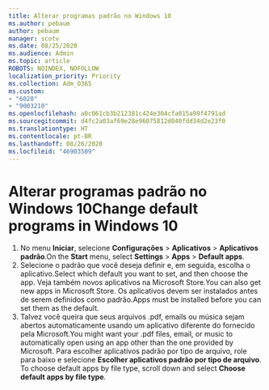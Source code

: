 ```yaml
---
title: Alterar programas padrão no Windows 10
ms.author: pebaum
author: pebaum
manager: scotv
ms.date: 08/25/2020
ms.audience: Admin
ms.topic: article
ROBOTS: NOINDEX, NOFOLLOW
localization_priority: Priority
ms.collection: Adm_O365
ms.custom:
- "6020"
- "9003210"
ms.openlocfilehash: a0c061cb3b212381c424e304cfa015a99f4791ad
ms.sourcegitcommit: d4fc2a03af69e28e96075812d040fdd34d2e23f0
ms.translationtype: HT
ms.contentlocale: pt-BR
ms.lasthandoff: 08/26/2020
ms.locfileid: "46903509"
---
```

# <a name="change-default-programs-in-windows-10"></a><span data-ttu-id="c709f-102">Alterar programas padrão no Windows 10</span><span class="sxs-lookup"><span data-stu-id="c709f-102">Change default programs in Windows 10</span></span>

1. <span data-ttu-id="c709f-103">No menu **Iniciar**, selecione **Configurações** > **Aplicativos** > **Aplicativos padrão**.</span><span class="sxs-lookup"><span data-stu-id="c709f-103">On the  **Start**  menu, select **Settings** > **Apps** > **Default apps**.</span></span>
2. <span data-ttu-id="c709f-104">Selecione o padrão que você deseja definir e, em seguida, escolha o aplicativo.</span><span class="sxs-lookup"><span data-stu-id="c709f-104">Select which default you want to set, and then choose the app.</span></span> <span data-ttu-id="c709f-105">Veja também novos aplicativos na Microsoft Store.</span><span class="sxs-lookup"><span data-stu-id="c709f-105">You can also get new apps in Microsoft Store.</span></span> <span data-ttu-id="c709f-106">Os aplicativos devem ser instalados antes de serem definidos como padrão.</span><span class="sxs-lookup"><span data-stu-id="c709f-106">Apps must be installed before you can set them as the default.</span></span>
3. <span data-ttu-id="c709f-107">Talvez você queira que seus arquivos .pdf, emails ou música sejam abertos automaticamente usando um aplicativo diferente do fornecido pela Microsoft.</span><span class="sxs-lookup"><span data-stu-id="c709f-107">You might want your .pdf files, email, or music to automatically open using an app other than the one provided by Microsoft.</span></span> <span data-ttu-id="c709f-108">Para escolher aplicativos padrão por tipo de arquivo, role para baixo e selecione **Escolher aplicativos padrão por tipo de arquivo**. </span><span class="sxs-lookup"><span data-stu-id="c709f-108">To choose default apps by file type, scroll down and select  **Choose default apps by file type**.</span></span>